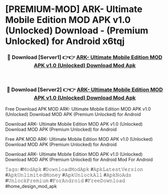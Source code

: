 # [PREMIUM-MOD] ARK- Ultimate Mobile Edition MOD APK v1.0 (Unlocked) Download - (Premium Unlocked) for Android x6tqj



<div align="center">
<h3>🔴 Download [Server1] 👉👉 <a href="https://momento.my/?title=ARK-_Ultimate_Mobile_Edition_MOD_APK_v1.0_(Unlocked)_Download">ARK- Ultimate Mobile Edition MOD APK v1.0 (Unlocked) Download Mod Apk</a></h3><br>

<h3>🔴 Download [Server2] 👉👉 <a href="https://momento.my/?title=ARK-_Ultimate_Mobile_Edition_MOD_APK_v1.0_(Unlocked)_Download">ARK- Ultimate Mobile Edition MOD APK v1.0 (Unlocked) Download Mod Apk</a></h3>
</div>



Free Download APK MOD ARK- Ultimate Mobile Edition MOD APK v1.0 (Unlocked) Download MOD APK (Premium Unlocked) for Android

Download ARK- Ultimate Mobile Edition MOD APK v1.0 (Unlocked) Download MOD APK (Premium Unlocked) for Android

Free APK MOD ARK- Ultimate Mobile Edition MOD APK v1.0 (Unlocked) Download MOD APK (Premium Unlocked) for Android

Download ARK- Ultimate Mobile Edition MOD APK v1.0 (Unlocked) Download MOD APK (Premium Unlocked) for Android Mod For Android

𝚃𝚊𝚐𝚜: #𝙼𝚘𝚍𝙰𝚙𝚔 #𝙳𝚘𝚠𝚗𝚕𝚘𝚊𝚍𝙼𝚘𝚍𝙰𝚙𝚔 #𝙰𝚙𝚔𝙻𝚊𝚝𝚎𝚜𝚝𝚅𝚎𝚛𝚜𝚒𝚘𝚗 #𝙰𝚙𝚔𝚄𝚗𝚕𝚒𝚖𝚒𝚝𝚎𝚍𝙼𝚘𝚗𝚎𝚢 #𝙰𝚙𝚔𝚄𝚗𝚕𝚘𝚌𝚔𝙰𝚕𝚕 #𝙰𝚙𝚔𝙽𝚘𝙰𝚍𝚜 #𝚄𝚗𝚕𝚘𝚌𝚔𝙿𝚛𝚎𝚖𝚒𝚞𝚖 #𝙵𝚘𝚛𝙰𝚗𝚍𝚛𝚘𝚒𝚍 #𝙵𝚛𝚎𝚎𝙳𝚘𝚠𝚗𝚕𝚘𝚊𝚍 #home_design_mod_apk
